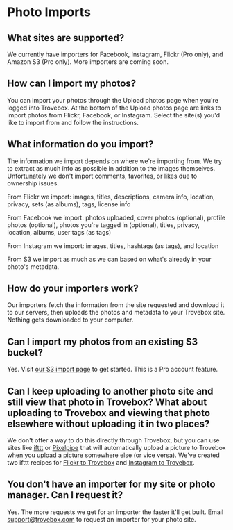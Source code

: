 Photo Imports
====================

## What sites are supported?
We currently have importers for Facebook, Instagram, Flickr (Pro only), and Amazon S3 (Pro only). More importers are coming soon.

## How can I import my photos?
You can import your photos through the Upload photos page when you're logged into Trovebox. At the bottom of the Upload photos page are links to import photos from Flickr, Facebook, or Instagram. Select the site(s) you'd like to import from and follow the instructions.

## What information do you import?
The information we import depends on where we're importing from. We try to extract as much info as possible in addition to the images themselves. Unfortunately we don't import comments, favorites, or likes due to ownership issues.

From Flickr we import: images, titles, descriptions, camera info, location, privacy, sets (as albums), tags, license info

From Facebook we import: photos uploaded, cover photos (optional), profile photos (optional), photos you're tagged in (optional), titles, privacy, location, albums, user tags (as tags)

From Instagram we import: images, titles, hashtags (as tags), and location

From S3 we import as much as we can based on what's already in your photo's metadata.

## How do your importers work?
Our importers fetch the information from the site requested and download it to our servers, then uploads the photos and metadata to your Trovebox site. Nothing gets downloaded to your computer.

## Can I import my photos from an existing S3 bucket?
Yes. Visit [our S3 import page](https://trovebox.com/for/s3/import) to get started. This is a Pro account feature.

## Can I keep uploading to another photo site and still view that photo in Trovebox? What about uploading to Trovebox and viewing that photo elsewhere without uploading it in two places?
We don't offer a way to do this directly through Trovebox, but you can use sites like <a href="http://ifttt.com">ifttt</a> or <a href="http://pi.pe">Pixelpipe</a> that will automatically upload a picture to Trovebox when you upload a picture somewhere else (or vice versa). We've created two ifttt recipes for [Flickr to Trovebox](https://ifttt.com/recipes/16965) and [Instagram to Trovebox](https://ifttt.com/recipes/16959).

## You don't have an importer for my site or photo manager. Can I request it?
Yes. The more requests we get for an importer the faster it'll get built. Email [support@trovebox.com](support@trovebox.com) to request an importer for your photo site.
